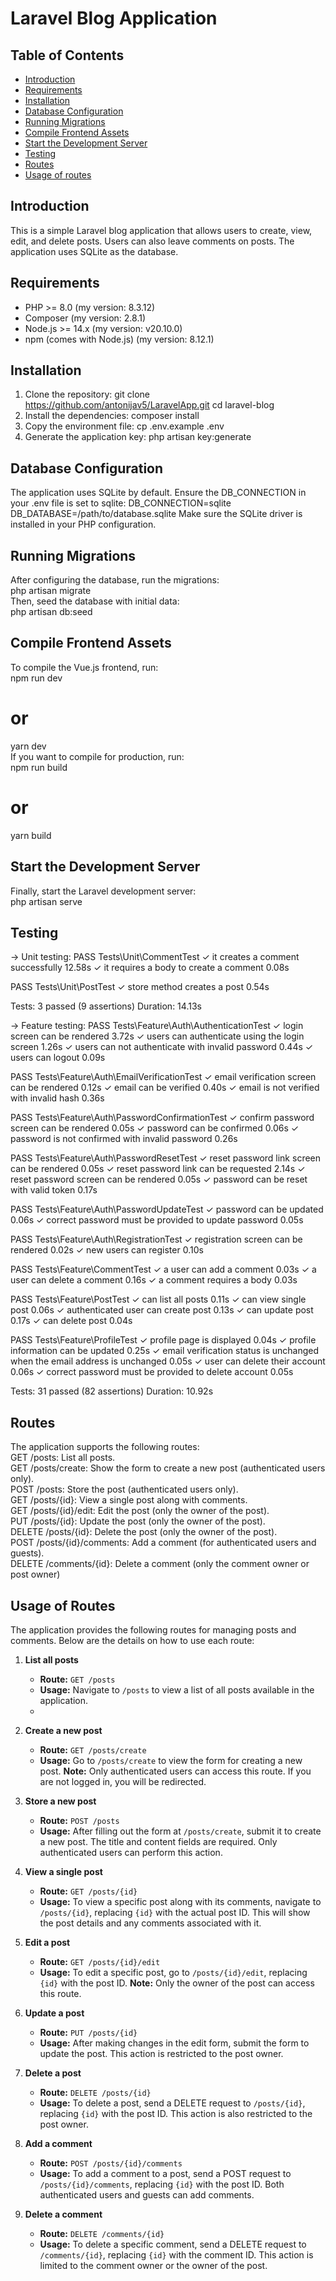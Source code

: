 # Laravel Blog Application

## Table of Contents
- [Introduction](#introduction)
- [Requirements](#requirements)
- [Installation](#installation)
- [Database Configuration](#database-configuration)
- [Running Migrations](#running-migrations)
- [Compile Frontend Assets](#compile-frontend-assets)
- [Start the Development Server](#start-the-development-server)
- [Testing](#testing)
- [Routes](#routes)
- [Usage of routes](#usage-of-routes)



## Introduction
This is a simple Laravel blog application that allows users to create, view, edit, and delete posts. Users can also leave comments on posts. The application uses SQLite as the database.

## Requirements
- PHP >= 8.0 (my version: 8.3.12)
- Composer (my version: 2.8.1)
- Node.js >= 14.x (my version: v20.10.0)
- npm (comes with Node.js) (my version: 8.12.1)
## Installation
1. Clone the repository:
   git clone https://github.com/antonijav5/LaravelApp.git
   cd laravel-blog
2.  Install the dependencies:
   composer install
3. Copy the environment file:
   cp .env.example .env
4. Generate the application key:
   php artisan key:generate
   
## Database Configuration
The application uses SQLite by default. Ensure the DB_CONNECTION in your .env file is set to sqlite:
DB_CONNECTION=sqlite
DB_DATABASE=/path/to/database.sqlite
Make sure the SQLite driver is installed in your PHP configuration.

## Running Migrations
After configuring the database, run the migrations:  
php artisan migrate  
Then, seed the database with initial data:  
php artisan db:seed  

## Compile Frontend Assets
To compile the Vue.js frontend, run:  
npm run dev  
# or  
yarn dev  
If you want to compile for production, run:  
npm run build  
# or  
yarn build  

## Start the Development Server
Finally, start the Laravel development server:  
php artisan serve  

## Testing
-> Unit testing:
  PASS  Tests\Unit\CommentTest
  ✓ it creates a comment successfully                                                                                                                   12.58s
  ✓ it requires a body to create a comment                                                                                                               0.08s

   PASS  Tests\Unit\PostTest
  ✓ store method creates a post                                                                                                                          0.54s

  Tests:    3 passed (9 assertions)
  Duration: 14.13s
  
-> Feature testing:
  PASS  Tests\Feature\Auth\AuthenticationTest
  ✓ login screen can be rendered                                                                                                                         3.72s
  ✓ users can authenticate using the login screen                                                                                                        1.26s
  ✓ users can not authenticate with invalid password                                                                                                     0.44s
  ✓ users can logout                                                                                                                                     0.09s

   PASS  Tests\Feature\Auth\EmailVerificationTest
  ✓ email verification screen can be rendered                                                                                                            0.12s
  ✓ email can be verified                                                                                                                                0.40s
  ✓ email is not verified with invalid hash                                                                                                              0.36s

   PASS  Tests\Feature\Auth\PasswordConfirmationTest
  ✓ confirm password screen can be rendered                                                                                                              0.05s
  ✓ password can be confirmed                                                                                                                            0.06s
  ✓ password is not confirmed with invalid password                                                                                                      0.26s

   PASS  Tests\Feature\Auth\PasswordResetTest
  ✓ reset password link screen can be rendered                                                                                                           0.05s
  ✓ reset password link can be requested                                                                                                                 2.14s
  ✓ reset password screen can be rendered                                                                                                                0.05s
  ✓ password can be reset with valid token                                                                                                               0.17s

   PASS  Tests\Feature\Auth\PasswordUpdateTest
  ✓ password can be updated                                                                                                                              0.06s
  ✓ correct password must be provided to update password                                                                                                 0.05s

   PASS  Tests\Feature\Auth\RegistrationTest
  ✓ registration screen can be rendered                                                                                                                  0.02s
  ✓ new users can register                                                                                                                               0.10s

   PASS  Tests\Feature\CommentTest
  ✓ a user can add a comment                                                                                                                             0.03s
  ✓ a user can delete a comment                                                                                                                          0.16s
  ✓ a comment requires a body                                                                                                                            0.03s

   PASS  Tests\Feature\PostTest
  ✓ can list all posts                                                                                                                                   0.11s
  ✓ can view single post                                                                                                                                 0.06s
  ✓ authenticated user can create post                                                                                                                   0.13s
  ✓ can update post                                                                                                                                      0.17s
  ✓ can delete post                                                                                                                                      0.04s

   PASS  Tests\Feature\ProfileTest
  ✓ profile page is displayed                                                                                                                            0.04s
  ✓ profile information can be updated                                                                                                                   0.25s
  ✓ email verification status is unchanged when the email address is unchanged                                                                           0.05s
  ✓ user can delete their account                                                                                                                        0.06s
  ✓ correct password must be provided to delete account                                                                                                  0.05s

  Tests:    31 passed (82 assertions)
  Duration: 10.92s

## Routes
The application supports the following routes:  
GET /posts: List all posts.  
GET /posts/create: Show the form to create a new post (authenticated users only).  
POST /posts: Store the post (authenticated users only).  
GET /posts/{id}: View a single post along with comments.  
GET /posts/{id}/edit: Edit the post (only the owner of the post).  
PUT /posts/{id}: Update the post (only the owner of the post).  
DELETE /posts/{id}: Delete the post (only the owner of the post).  
POST /posts/{id}/comments: Add a comment (for authenticated users and guests).  
DELETE /comments/{id}: Delete a comment (only the comment owner or post owner)  

## Usage of Routes
The application provides the following routes for managing posts and comments. Below are the details on how to use each route:
1. **List all posts**
   - **Route:** `GET /posts`
   - **Usage:** Navigate to `/posts` to view a list of all posts available in the application.
   - 
2. **Create a new post**
   - **Route:** `GET /posts/create`
   - **Usage:** Go to `/posts/create` to view the form for creating a new post. **Note:** Only authenticated users can access this route. If you are not logged in, you will be redirected.

3. **Store a new post**
   - **Route:** `POST /posts`
   - **Usage:** After filling out the form at `/posts/create`, submit it to create a new post. The title and content fields are required. Only authenticated users can perform this action.

4. **View a single post**
   - **Route:** `GET /posts/{id}`
   - **Usage:** To view a specific post along with its comments, navigate to `/posts/{id}`, replacing `{id}` with the actual post ID. This will show the post details and any comments associated with it.

5. **Edit a post**
   - **Route:** `GET /posts/{id}/edit`
   - **Usage:** To edit a specific post, go to `/posts/{id}/edit`, replacing `{id}` with the post ID. **Note:** Only the owner of the post can access this route.

6. **Update a post**
   - **Route:** `PUT /posts/{id}`
   - **Usage:** After making changes in the edit form, submit the form to update the post. This action is restricted to the post owner.

7. **Delete a post**
   - **Route:** `DELETE /posts/{id}`
   - **Usage:** To delete a post, send a DELETE request to `/posts/{id}`, replacing `{id}` with the post ID. This action is also restricted to the post owner.

8. **Add a comment**
   - **Route:** `POST /posts/{id}/comments`
   - **Usage:** To add a comment to a post, send a POST request to `/posts/{id}/comments`, replacing `{id}` with the post ID. Both authenticated users and guests can add comments.

9. **Delete a comment**
   - **Route:** `DELETE /comments/{id}`
   - **Usage:** To delete a specific comment, send a DELETE request to `/comments/{id}`, replacing `{id}` with the comment ID. This action is limited to the comment owner or the owner of the post.

